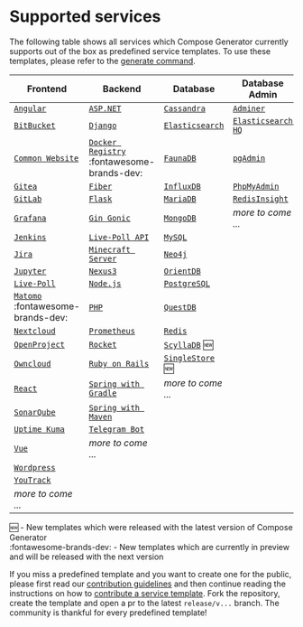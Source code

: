 # Supported services

The following table shows all services which Compose Generator currently supports out of the box as predefined service templates. To use these templates, please refer to the [generate command](../usage/generate).

| Frontend                                                                                                                                                      | Backend                                                                                                                                                              | Database                                                                                                                                                      | Database Admin                                                                                                                                                   |
| ------------------------------------------------------------------------------------------------------------------------------------------------------------- | -------------------------------------------------------------------------------------------------------------------------------------------------------------------- | ------------------------------------------------------------------------------------------------------------------------------------------------------------- | ---------------------------------------------------------------------------------------------------------------------------------------------------------------- |
| [`Angular`](https://github.com/compose-generator/compose-generator/tree/release/v1.2.x/predefined-services/frontend/angular)                                  | [`ASP.NET`](https://github.com/compose-generator/compose-generator/tree/release/v1.2.x/predefined-services/backend/aspnet)                                           | [`Cassandra`](https://github.com/compose-generator/compose-generator/tree/release/v1.2.x/predefined-services/database/cassandra)                              | [`Adminer`](https://github.com/compose-generator/compose-generator/tree/release/v1.2.x/predefined-services/db-admin/adminer)                                     |
| [`BitBucket`](https://github.com/compose-generator/compose-generator/tree/release/v1.2.x/predefined-services/frontend/bitbucket)                              | [`Django`](https://github.com/compose-generator/compose-generator/tree/release/v1.2.x/predefined-services/backend/django)                                            | [`Elasticsearch`](https://github.com/compose-generator/compose-generator/tree/release/v1.2.x/predefined-services/database/elasticsearch)                      | [`Elasticsearch HQ`](https://github.com/compose-generator/compose-generator/tree/release/v1.2.x/predefined-services/db-admin/elasticsearch-hq)                   |
| [`Common Website`](https://github.com/compose-generator/compose-generator/tree/release/v1.2.x/predefined-services/frontend/common-website)                    | [`Docker Registry`](https://github.com/compose-generator/compose-generator/tree/release/v1.2.x/predefined-services/backend/docker-registry) :fontawesome-brands-dev: | [`FaunaDB`](https://github.com/compose-generator/compose-generator/tree/release/v1.2.x/predefined-services/database/faunadb)                                  | [`pgAdmin`](https://github.com/compose-generator/compose-generator/tree/release/v1.2.x/predefined-services/db-admin/pgadmin)                                     |
| [`Gitea`](https://github.com/compose-generator/compose-generator/tree/release/v1.2.x/predefined-services/frontend/gitea)                                      | [`Fiber`](https://github.com/compose-generator/compose-generator/tree/release/v1.2.x/predefined-services/backend/fiber)                                              | [`InfluxDB`](https://github.com/compose-generator/compose-generator/tree/release/v1.2.x/predefined-services/database/influxdb)                                | [`PhpMyAdmin`](https://github.com/compose-generator/compose-generator/tree/release/v1.2.x/predefined-services/db-admin/phpmyadmin)                               |
| [`GitLab`](https://github.com/compose-generator/compose-generator/tree/release/v1.2.x/predefined-services/frontend/gitlab)                                    | [`Flask`](https://github.com/compose-generator/compose-generator/tree/release/v1.2.x/predefined-services/backend/flask)                                              | [`MariaDB`](https://github.com/compose-generator/compose-generator/tree/release/v1.2.x/predefined-services/database/mariadb)                                  | [`RedisInsight`](https://github.com/compose-generator/compose-generator/tree/release/v1.2.x/predefined-services/db-admin/redis-insight)                          |
| [`Grafana`](https://github.com/compose-generator/compose-generator/tree/release/v1.2.x/predefined-services/frontend/grafana)                                  | [`Gin Gonic`](https://github.com/compose-generator/compose-generator/tree/release/v1.2.x/predefined-services/backend/gin)                                            | [`MongoDB`](https://github.com/compose-generator/compose-generator/tree/release/v1.2.x/predefined-services/database/mongodb)                                  | *more to come ...*                                                                                                                                               |
| [`Jenkins`](https://github.com/compose-generator/compose-generator/tree/release/v1.2.x/predefined-services/frontend/jenkins)                                  | [`Live-Poll API`](https://github.com/compose-generator/compose-generator/tree/release/v1.2.x/predefined-services/backend/live-poll-api)                              | [`MySQL`](https://github.com/compose-generator/compose-generator/tree/release/v1.2.x/predefined-services/database/mysql)                                      |                                                                                                                                                                  |
| [`Jira`](https://github.com/compose-generator/compose-generator/tree/release/v1.2.x/predefined-services/frontend/jira)                                        | [`Minecraft Server`](https://github.com/compose-generator/compose-generator/tree/release/v1.2.x/predefined-services/backend/minecraft-server)                        | [`Neo4j`](https://github.com/compose-generator/compose-generator/tree/release/v1.2.x/predefined-services/database/neo4j)                                      |                                                                                                                                                                  |
| [`Jupyter`](https://github.com/compose-generator/compose-generator/tree/release/v1.2.x/predefined-services/frontend/jupyter)                                  | [`Nexus3`](https://github.com/compose-generator/compose-generator/tree/release/v1.2.x/predefined-services/backend/nexus)                                             | [`OrientDB`](https://github.com/compose-generator/compose-generator/tree/release/v1.2.x/predefined-services/database/orientdb)                                |                                                                                                                                                                  |
| [`Live-Poll`](https://github.com/compose-generator/compose-generator/tree/release/v1.2.x/predefined-services/frontend/live-poll)                              | [`Node.js`](https://github.com/compose-generator/compose-generator/tree/release/v1.2.x/predefined-services/backend/node)                                             | [`PostgreSQL`](https://github.com/compose-generator/compose-generator/tree/release/v1.2.x/predefined-services/database/postgres)                              |                                                                                                                                                                  |
| [`Matomo`](https://github.com/compose-generator/compose-generator/tree/release/v1.2.x/predefined-services/frontend/matomo) :fontawesome-brands-dev:           | [`PHP`](https://github.com/compose-generator/compose-generator/tree/release/v1.2.x/predefined-services/backend/php)                                                  | [`QuestDB`](https://github.com/compose-generator/compose-generator/tree/release/v1.2.x/predefined-services/database/questdb)                                  |                                                                                                                                                                  |
| [`Nextcloud`](https://github.com/compose-generator/compose-generator/tree/release/v1.2.x/predefined-services/frontend/nextcloud)                              | [`Prometheus`](https://github.com/compose-generator/compose-generator/tree/release/v1.2.x/predefined-services/backend/prometheus)                                    | [`Redis`](https://github.com/compose-generator/compose-generator/tree/release/v1.2.x/predefined-services/database/redis)                                      |                                                                                                                                                                  |
| [`OpenProject`](https://github.com/compose-generator/compose-generator/tree/release/v1.2.x/predefined-services/frontend/openproject)                          | [`Rocket`](https://github.com/compose-generator/compose-generator/tree/release/v1.2.x/predefined-services/backend/rocket)                                            | [`ScyllaDB`](https://github.com/compose-generator/compose-generator/tree/release/v1.2.x/predefined-services/database/scylladb) :new:                          |                                                                                                                                                                  |
| [`Owncloud`](https://github.com/compose-generator/compose-generator/tree/release/v1.2.x/predefined-services/frontend/owncloud)                                | [`Ruby on Rails`](https://github.com/compose-generator/compose-generator/tree/release/v1.2.x/predefined-services/backend/rails)                                      | [`SingleStore`](https://github.com/compose-generator/compose-generator/tree/release/v1.2.x/predefined-services/database/singlestore) :new:                    |                                                                                                                                                                  |
| [`React`](https://github.com/compose-generator/compose-generator/tree/release/v1.2.x/predefined-services/frontend/react)                                      | [`Spring with Gradle`](https://github.com/compose-generator/compose-generator/tree/release/v1.2.x/predefined-services/backend/spring-gradle)                         | *more to come ...*                                                                                                                                            |                                                                                                                                                                  |
| [`SonarQube`](https://github.com/compose-generator/compose-generator/tree/release/v1.2.x/predefined-services/frontend/sonarqube)                              | [`Spring with Maven`](https://github.com/compose-generator/compose-generator/tree/release/v1.2.x/predefined-services/backend/spring-maven)                           |                                                                                                                                                               |                                                                                                                                                                  |
| [`Uptime Kuma`](https://github.com/compose-generator/compose-generator/tree/release/v1.2.x/predefined-services/frontend/uptime-kuma)                          | [`Telegram Bot`](https://github.com/compose-generator/compose-generator/tree/release/v1.2.x/predefined-services/backend/telegram-bot)                                |                                                                                                                                                               |                                                                                                                                                                  |
| [`Vue`](https://github.com/compose-generator/compose-generator/tree/release/v1.2.x/predefined-services/frontend/vue)                                          | *more to come ...*                                                                                                                                                   |                                                                                                                                                               |                                                                                                                                                                  |
| [`Wordpress`](https://github.com/compose-generator/compose-generator/tree/release/v1.2.x/predefined-services/frontend/wordpress)                              |                                                                                                                                                                      |                                                                                                                                                               |                                                                                                                                                                  |
| [`YouTrack`](https://github.com/compose-generator/compose-generator/tree/release/v1.2.x/predefined-services/frontend/youtrack)                                |                                                                                                                                                                      |                                                                                                                                                               |                                                                                                                                                                  |
| *more to come ...*                                                                                                                                            |                                                                                                                                                                      |                                                                                                                                                               |                                                                                                                                                                  |

:new: - New templates which were released with the latest version of Compose Generator <br>
:fontawesome-brands-dev: - New templates which are currently in preview and will be released with the next version

If you miss a predefined template and you want to create one for the public, please first read our [contribution guidelines](../contributing) and then continue reading the instructions on how to [contribute a service template](https://github.com/compose-generator/compose-generator/blob/docs/supported-services-page/predefined-services/README.md). Fork the repository, create the template and open a pr to the latest `release/v...` branch. The community is thankful for every predefined template!